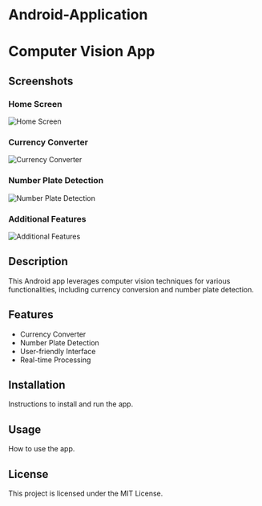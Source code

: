 # Android-Application
# Computer Vision App

## Screenshots

### Home Screen
![Home Screen](https://raw.githubusercontent.com/captain-america-7/Android-Application/main/ScreenShots/home_screen.png)

### Currency Converter
![Currency Converter](https://raw.githubusercontent.com/captain-america-7/Android-Application/main/ScreenShots/currency_converter.png)

### Number Plate Detection
![Number Plate Detection](https://raw.githubusercontent.com/captain-america-7/Android-Application/main/ScreenShots/number_plate_detection.png)

### Additional Features
![Additional Features](https://raw.githubusercontent.com/captain-america-7/Android-Application/main/ScreenShots/additional_features.png)

## Description
This Android app leverages computer vision techniques for various functionalities, including currency conversion and number plate detection.

## Features
- Currency Converter
- Number Plate Detection
- User-friendly Interface
- Real-time Processing

## Installation
Instructions to install and run the app.

## Usage
How to use the app.

## License
This project is licensed under the MIT License.

